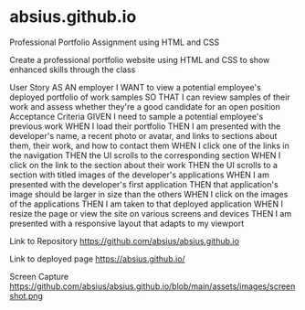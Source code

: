 # absius.github.io

Professional Portfolio Assignment using HTML and CSS

Create a professional portfolio website using HTML and CSS to show enhanced skills through the class

User Story AS AN employer
I WANT to view a potential employee's deployed portfolio of work samples
SO THAT I can review samples of their work and assess whether they're a good candidate for an open position
Acceptance Criteria GIVEN I need to sample a potential employee's previous work
WHEN I load their portfolio
THEN I am presented with the developer's name, a recent photo or avatar, and links to sections about them, their work, and how to contact them
WHEN I click one of the links in the navigation
THEN the UI scrolls to the corresponding section
WHEN I click on the link to the section about their work
THEN the UI scrolls to a section with titled images of the developer's applications
WHEN I am presented with the developer's first application
THEN that application's image should be larger in size than the others
WHEN I click on the images of the applications
THEN I am taken to that deployed application
WHEN I resize the page or view the site on various screens and devices
THEN I am presented with a responsive layout that adapts to my viewport

Link to Repository https://github.com/absius/absius.github.io

Link to deployed page https://absius.github.io/

Screen Capture https://github.com/absius/absius.github.io/blob/main/assets/images/screenshot.png
